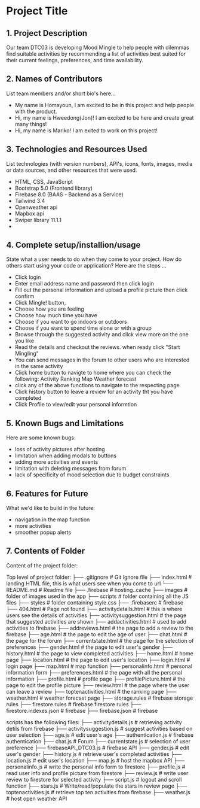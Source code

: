 # Project Title

## 1. Project Description
Our team DTC03 is developing Mood Mingle to help people with dilemmas find suitable activities by recommending a list of activities best suited for their current feelings, preferences, and time availability.


## 2. Names of Contributors
List team members and/or short bio's here... 
* My name is Homayoun, I am excited to be in this project and help people with the product.
* Hi, my name is Hweedong(Jon)! I am excited to be here and create great many things! 
* Hi, my name is Mariko! I am exited to work on this project!

	
## 3. Technologies and Resources Used
List technologies (with version numbers), API's, icons, fonts, images, media or data sources, and other resources that were used.
* HTML, CSS, JavaScript
* Bootstrap 5.0 (Frontend library)
* Firebase 8.0 (BAAS - Backend as a Service)
* Tailwind 3.4
* Openweather api
* Mapbox api
* Swiper library 11.1.1
* 

## 4. Complete setup/installion/usage
State what a user needs to do when they come to your project.  How do others start using your code or application?
Here are the steps ...
* Click login
* Enter email address name and password then click login
* Fill out the personal information and upload a profile picture then click confirm
* Click Mingle! button,
* Choose how you are feeling
* Choose how much time you have
* Choose if you want to go indoors or outdoors
* Choose if you want to spend time alone or with a group
* Browse through the suggested activity and click view more on the one you like
* Read the details and checkout the reviews. when ready click "Start Mingling"
* You can send messages in the forum to other users who are interested in the same activity
* Click home button to navigte to home where you can check the following: Activity Ranking
Map
Weather forecast
* click any of the above functions to navigate to the respecting page
* Click history button to leave a review for an activity tht you have completed
* Click Profile to view/edit your personal informtion


## 5. Known Bugs and Limitations
Here are some known bugs:
* loss of activity pictures after hosting
* limitation when adding modals to buttons
* adding more activities and events
* limitation with deleting messages from forum
* lack of specificity of mood selection due to budget constraints

## 6. Features for Future
What we'd like to build in the future:
* navigation in the map function
* more activities
* smoother popup alerts
	
## 7. Contents of Folder
Content of the project folder:


Top level of project folder: 
├── .gitignore               # Git ignore file
├── index.html               # landing HTML file, this is what users see when you come to url
└── README.md                # Readme file
├── .firebase                # hosting..cache
├── images                   # folder of images used in the app
├── scripts                  # folder containing all the JS files
├── styles                   # folder containing style.css
├── .firebaserc              # firebase
├── 404.html                 # Page not found
├── activitydetails.html     # this is where users see the details of activities
├── activitysuggestion.html  # the page that suggested activities are shown
├── addactivities.html       # used to add activities to firebase
├── addreviews.html          # the page to add a review to the firebase
├── age.html                 # the page to edit the age of user
├── chat.html                # the page for the forum
├── currentstate.html        # the page for the selection of preferences
├── gender.html              # the page to edit user's gender
├── history.html             # the page to view completed activities
├── home.html                # home page
├── location.html            # the page to edit user's location
├── login.html               # login page
├── map.html                 # map function
├── personalinfo.html        # personal information form
├── preferences.html         # the page with all the personal information
├── profile.html             # profile page
├── profilePicture.html      # the page to edit the profile picture
├── review.html              # the page where the user can leave a review
├── toptenactivities.html    # the ranking page
├── weather.html             # weather forecast page
├── storage.rules            # firebase storage rules
├── firestore.rules          # firebase firestore rules
├── firestore.indexes.json   # firebase
├── firebase.json            # firebase

scripts has the following files:
├── activitydetails.js       # retrieving activity detils from firebase
├── activitysuggestion.js    # suggest activities based on user selection
├── age.js                   # edit user's age
├── authentication.js        # firebase authentication
├── chat.js                  # Forum
├── currentstate.js          # selection of user preference
├── firebaseAPI_DTC03.js     # firebase API
├── gender.js                # edit user's gender
├── history.js               # retrieve user's completed activities
├── location.js              # edit user's location
├── map.js                   # host the mapbox API
├── personalinfo.js          # write the personal info form to firestore
├── profile.js               # read user info and profile picture from firestore
├── review.js                # write user review to firestore for selected activity
├── script.js                # logout and scroll function
├── stars.js                 # Write/read/populate the stars in review page
├── toptenactivities.js      # retrieve top ten activities from firebase
├── weather.js               # host open weather API



```



